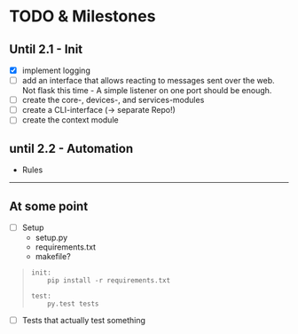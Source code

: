 # TODO & Milestones

## Until 2.1 - Init

* [x] implement logging
* [ ] add an interface that allows reacting to messages sent over the web. Not flask this time - A simple listener on one port should be enough.
* [ ] create the core-, devices-, and services-modules
* [ ] create a CLI-interface (-> separate Repo!)
* [ ] create the context module

## until 2.2 - Automation

* Rules

---

## At some point

* [ ] Setup
    * setup.py
    * requirements.txt
    * makefile?

> ```
> init:
>     pip install -r requirements.txt
>
> test:
>     py.test tests
> ```

* [ ] Tests that actually test something
